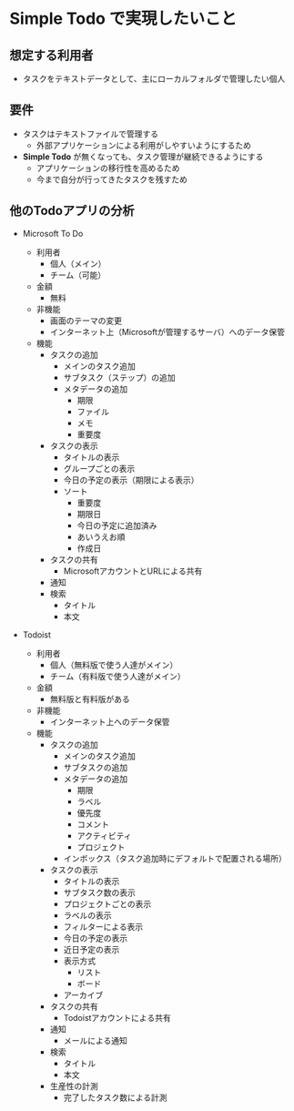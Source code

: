 # Simple Todo で実現したいこと



## 想定する利用者

* タスクをテキストデータとして、主にローカルフォルダで管理したい個人



## 要件

* タスクはテキストファイルで管理する
  * 外部アプリケーションによる利用がしやすいようにするため
* **Simple Todo** が無くなっても、タスク管理が継続できるようにする
  * アプリケーションの移行性を高めるため
  * 今まで自分が行ってきたタスクを残すため



## 他のTodoアプリの分析



* Microsoft To Do
    * 利用者
        * 個人（メイン）
        * チーム（可能）
    * 金額
        * 無料
    * 非機能
        * 画面のテーマの変更
        * インターネット上（Microsoftが管理するサーバ）へのデータ保管    
    * 機能
        * タスクの追加
            * メインのタスク追加
            * サブタスク（ステップ）の追加
            * メタデータの追加
                * 期限
                * ファイル
                * メモ
                * 重要度
        * タスクの表示
            * タイトルの表示
            * グループごとの表示
            * 今日の予定の表示（期限による表示）
            * ソート
                * 重要度
                * 期限日
                * 今日の予定に追加済み
                * あいうえお順
                * 作成日
        * タスクの共有
            * MicrosoftアカウントとURLによる共有
        * 通知
        * 検索
            * タイトル
            * 本文


* Todoist
    * 利用者
        * 個人（無料版で使う人達がメイン）
        * チーム（有料版で使う人達がメイン）
    * 金額
        * 無料版と有料版がある
    * 非機能
        * インターネット上へのデータ保管
    * 機能
        * タスクの追加
            * メインのタスク追加
            * サブタスクの追加
            * メタデータの追加
                * 期限
                * ラベル
                * 優先度
                * コメント
                * アクティビティ
                * プロジェクト
            * インボックス（タスク追加時にデフォルトで配置される場所）
        * タスクの表示
            * タイトルの表示
            * サブタスク数の表示
            * プロジェクトごとの表示
            * ラベルの表示
            * フィルターによる表示
            * 今日の予定の表示
            * 近日予定の表示
            * 表示方式
                * リスト
                * ボード
            * アーカイブ
        * タスクの共有
            * Todoistアカウントによる共有
        * 通知
            * メールによる通知
        * 検索
            * タイトル
            * 本文
        * 生産性の計測
            * 完了したタスク数による計測
